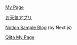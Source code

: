 [My Page](https://arimuuuura.vercel.app/)

[お天気アプリ](https://arimuuuura.github.io/)

[Notion Sample Blog](https://notion-api-blog-sample.vercel.app/) (by Next.js)

[Qiita My Page](https://qiita.com/arimuuuura)
